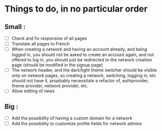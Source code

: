# Things to do, in no particular order

## Small :
- [ ] Check and fix responsive of all pages
- [ ] Translate all pages to French
- [ ] When creating a network and having an account already, and being logged in, you should not be asked to create an account again, and not offered to log in, you should just be redirected to the network creation page (should be modified in the signup page)
- [ ] The network header, and the dark/light theme switcher should be visible only on network pages, so creating a network, switching, logging in, etc should not have it, propbably necessitate a refactor of, authprovider, theme provider, network provider, etc.
- [ ] Allow editing of news

## Big :
- [ ] Add the possibility of having a custom domain for a network
- [ ] Add the possibility to customize profile fields for network admins